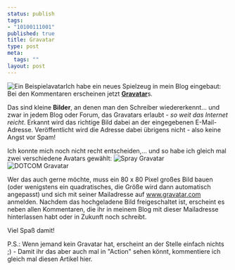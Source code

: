 ```yaml
--- 
status: publish
tags: 
- "10100111001"
published: true
title: Gravatar
type: post
meta: 
  tags: ""
layout: post
---
```

<img src="/wp-content/gravatars/soundwave80.jpg" alt="Ein Beispielavatar" class="alignright border" />Ich habe ein neues Spielzeug in mein Blog eingebaut: Bei den Kommentaren erscheinen jetzt <strong><a href="http://www.gravatar.com">Gravatar</a></strong>s.

Das sind kleine <strong>Bilder</strong>, an denen man den Schreiber wiedererkennt... und zwar in jedem Blog oder Forum, das Gravatars erlaubt - <em>so weit das Internet reicht</em>. Erkannt wird das richtige Bild dabei an der eingegebenen E-Mail-Adresse. Veröffentlicht wird die Adresse dabei übrigens nicht - also keine Angst vor Spam!

Ich konnte mich noch nicht recht entscheiden,...<!--more--> und so habe ich gleich mal zwei verschiedene Avatars gewählt:
<img src="/wp-content/gravatars/grandcity_redspray.jpg" alt="Spray Gravatar" />&nbsp;&nbsp;&nbsp;<img src="/wp-content/gravatars/dotcom.jpg" alt="DOTCOM Gravatar" />

Wer das auch gerne möchte, muss ein 80 x 80 Pixel großes Bild bauen (oder wenigstens ein quadratisches, die Größe wird dann automatisch angepasst) und sich mit seiner Mailadresse auf <a href="http://www.gravatar.com">www.gravatar.com</a> anmelden. Nachdem das hochgeladene Bild freigeschaltet ist, erscheint es neben allen Kommentaren, die ihr in meinem Blog mit dieser Mailadresse hinterlassen habt oder in Zukunft noch schreibt.

Viel Spaß damit!

P.S.: Wenn jemand kein Gravatar hat, erscheint an der Stelle einfach nichts ;) - Damit ihr das aber auch mal in "Action" sehen könnt, kommentiere ich gleich mal diesen Artikel hier.

